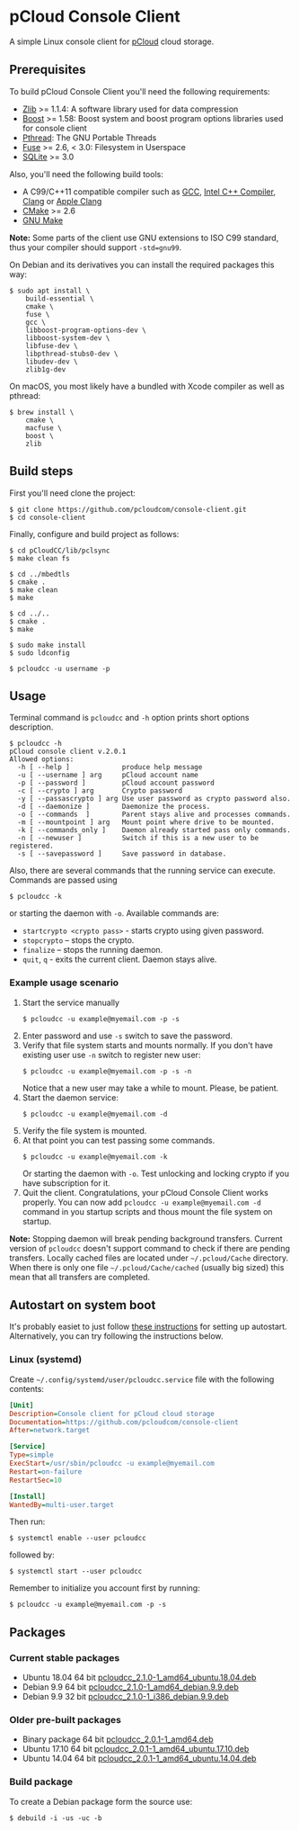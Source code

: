 # pCloud Console Client

A simple Linux console client for [pCloud](https://pcloud.com) cloud storage.

## Prerequisites

To build pCloud Console Client you'll need the following requirements:

- [Zlib](http://zlib.net/) >= 1.1.4: A software library used for data compression
- [Boost](http://www.boost.org/) >= 1.58: Boost system and boost program options libraries used for console client
- [Pthread](https://www.gnu.org/software/pth/): The GNU Portable Threads
- [Fuse](https://github.com/libfuse/libfuse) >= 2.6, < 3.0: Filesystem in Userspace
- [SQLite](https://www.sqlite.org/index.html) >= 3.0

Also, you'll need the following build tools:

- A C99/C++11 compatible compiler such as
  [GCC](https://gcc.gnu.org),
  [Intel C++ Compiler](https://software.intel.com/content/www/us/en/develop/tools/oneapi/components/dpc-compiler.html),
  [Clang](https://clang.llvm.org) or
  [Apple Clang](https://apps.apple.com/us/app/xcode/id497799835)
- [CMake](https://cmake.org/) >= 2.6
- [GNU Make](https://www.gnu.org/software/make)

**Note:** Some parts of the client use GNU extensions to ISO C99 standard,
thus your compiler should support `-std=gnu99`.

On Debian and its derivatives you can install the required packages this way:

```shell
$ sudo apt install \
    build-essential \
    cmake \
    fuse \
    gcc \
    libboost-program-options-dev \
    libboost-system-dev \
    libfuse-dev \
    libpthread-stubs0-dev \
    libudev-dev \
    zlib1g-dev
```
On macOS, you most likely have a bundled with Xcode compiler as well as pthread:

```shell
$ brew install \
    cmake \
    macfuse \
    boost \
    zlib
```

## Build steps

First you'll need clone the project:

```shell
$ git clone https://github.com/pcloudcom/console-client.git
$ cd console-client
```

Finally, configure and build project as follows:

```shell
$ cd pCloudCC/lib/pclsync
$ make clean fs

$ cd ../mbedtls
$ cmake .
$ make clean
$ make

$ cd ../..
$ cmake .
$ make

$ sudo make install
$ sudo ldconfig

$ pcloudcc -u username -p
```

## Usage

Terminal command is `pcloudcc` and `-h` option prints short options description.

```
$ pcloudcc -h
pCloud console client v.2.0.1
Allowed options:
  -h [ --help ]             produce help message
  -u [ --username ] arg     pCloud account name
  -p [ --password ]         pCloud account password
  -c [ --crypto ] arg       Crypto password
  -y [ --passascrypto ] arg Use user password as crypto password also.
  -d [ --daemonize ]        Daemonize the process.
  -o [ --commands  ]        Parent stays alive and processes commands.
  -m [ --mountpoint ] arg   Mount point where drive to be mounted.
  -k [ --commands_only ]    Daemon already started pass only commands.
  -n [ --newuser ]          Switch if this is a new user to be registered.
  -s [ --savepassword ]     Save password in database.
```

Also, there are several commands that the running service can execute. Commands are passed using

```shell
$ pcloudcc -k
```

or  starting the daemon with `-o`. Available commands are:
- `startcrypto <crypto pass>` - starts crypto using given password.
- `stopcrypto` – stops the crypto.
- `finalize` – stops the running daemon.
- `quit`, `q` - exits the current client. Daemon stays alive.

### Example usage scenario

1. Start the service manually
   ```shell
   $ pcloudcc -u example@myemail.com -p -s
   ```
2. Enter password and use `-s` switch to save the password.
3. Verify that file system starts and mounts normally. If you don't have
   existing user use `-n` switch to register new user:
   ```shell
   $ pcloudcc -u example@myemail.com -p -s -n
   ```
   Notice that a new user may take a while to mount. Please, be patient.
4. Start the daemon service:
   ```shell
   $ pcloudcc -u example@myemail.com -d
   ```
5. Verify the file system is mounted.
6. At that point you can test passing some commands.
   ```shell
   $ pcloudcc -u example@myemail.com -k
   ```
   Or starting the daemon with `-o`. Test unlocking and locking crypto if you
   have subscription for it.
7. Quit the client. Congratulations, your pCloud Console Client works properly.
   You can now add `pcloudcc -u example@myemail.com -d` command in you startup
   scripts  and thous mount the file system on startup.

**Note:** Stopping daemon will break pending background transfers.
Current version of `pcloudcc` doesn't support command to check if there are
pending transfers. Locally cached files are located under `~/.pcloud/Cache`
directory. When there is only one file `~/.pcloud/Cache/cached` (usually big sized)
this mean that all transfers are completed.

## Autostart on system boot

It's probably easiet to just follow
[these instructions](https://www.howtogeek.com/228467/how-to-make-a-program-run-at-startup-on-any-computer/)
for setting up autostart. Alternatively, you can try following the instructions below.

### Linux (systemd)

Create `~/.config/systemd/user/pcloudcc.service` file with the following contents:

```ini
[Unit]
Description=Console client for pCloud cloud storage
Documentation=https://github.com/pcloudcom/console-client
After=network.target

[Service]
Type=simple
ExecStart=/usr/sbin/pcloudcc -u example@myemail.com
Restart=on-failure
RestartSec=10

[Install]
WantedBy=multi-user.target
```

Then run:
```shell
$ systemctl enable --user pcloudcc
```

followed by:
```shell
$ systemctl start --user pcloudcc
```

Remember to initialize you account first by running:

```shell
$ pcloudcc -u example@myemail.com -p -s
```

## Packages

### Current stable packages

- Ubuntu 18.04 64 bit
  [pcloudcc_2.1.0-1_amd64_ubuntu.18.04.deb](https://my.pcloud.com/publink/show?code=XZvLyi7Zsz7t1H0aYIFiawL4LSgN3uxLBUJX)
- Debian 9.9 64 bit
  [pcloudcc_2.1.0-1_amd64_debian.9.9.deb](https://my.pcloud.com/publink/show?code=XZYVyi7ZseHyB89XXK0lVAdyy0AwQYl7osU7)
- Debian 9.9 32 bit
  [pcloudcc_2.1.0-1_i386_debian.9.9.deb](https://my.pcloud.com/publink/show?code=XZuVyi7ZLevxTwQKGrSrxp8uIrQodBwDfX67)

### Older pre-built packages

- Binary package 64 bit
  [pcloudcc_2.0.1-1_amd64.deb](https://my.pcloud.com/publink/show?code=XZv1aQ7ZkEd1Vr0gj3hTteoDtujd481o7amk)
- Ubuntu 17.10 64 bit
  [pcloudcc_2.0.1-1_amd64_ubuntu.17.10.deb](https://my.pcloud.com/publink/show?code=XZFeaQ7ZH1nHUfK4MLzGdeCvmmJywBUFANyy)
- Ubuntu 14.04 64 bit
  [pcloudcc_2.0.1-1_amd64_ubuntu.14.04.deb](https://my.pcloud.com/publink/show?code=XZSeaQ7ZFPq1g8oowJXyXap7KKzTtSKoACHy)

### Build package

To create a Debian package form the source use:

```shell
$ debuild -i -us -uc -b
```
